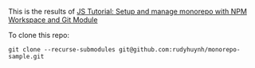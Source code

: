 This is the results of [JS Tutorial: Setup and manage monorepo with NPM Workspace and Git Module](https://www.youtube.com/watch?v=_mBHaLiWPb4)

To clone this repo:

```
git clone --recurse-submodules git@github.com:rudyhuynh/monorepo-sample.git
```
